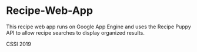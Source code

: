 # Recipe-Web-App 
This recipe web app runs on Google App Engine 
and uses the Recipe Puppy API to allow recipe searches to 
display organized results. 

CSSI 2019